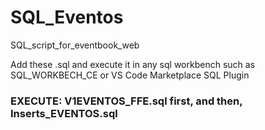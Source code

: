 # SQL_Eventos
SQL_script_for_eventbook_web

Add these .sql and execute it in any sql workbench such as SQL_WORKBECH_CE or VS Code Marketplace SQL Plugin

### EXECUTE: V1EVENTOS_FFE.sql first, and then, Inserts_EVENTOS.sql
